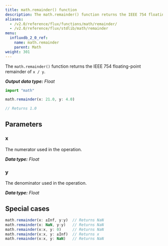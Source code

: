 ```yaml
---
title: math.remainder() function
description: The math.remainder() function returns the IEEE 754 floating-point remainder of `x / y`.
aliases:
  - /v2.0/reference/flux/functions/math/remainder/
  - /v2.0/reference/flux/stdlib/math/remainder
menu:
  influxdb_2_0_ref:
    name: math.remainder
    parent: Math
weight: 301
---
```


The `math.remainder()` function returns the IEEE 754 floating-point remainder of `x / y`.

_**Output data type:** Float_

```js
import "math"

math.remainder(x: 21.0, y: 4.0)

// Returns 1.0
```

## Parameters

### x
The numerator used in the operation.

_**Data type:** Float_

### y
The denominator used in the operation.

_**Data type:** Float_

## Special cases
```js
math.remainder(x: ±Inf, y:y)  // Returns NaN
math.remainder(x: NaN, y:y)   // Returns NaN
math.remainder(x:x, y: 0)     // Returns NaN
math.remainder(x:x, y: ±Inf)  // Returns x
math.remainder(x:x, y: NaN)   // Returns NaN
```
